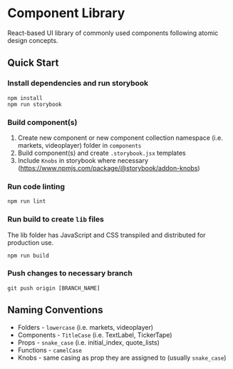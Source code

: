 # Component Library
React-based UI library of commonly used components following atomic design concepts.

## Quick Start
### Install dependencies and run storybook
```
npm install
npm run storybook
```

### Build component(s)
1. Create new component or new component collection namespace (i.e. markets, videoplayer) folder in `components`
2. Build component(s) and create `.storybook.jsx` templates
3. Include `Knobs` in storybook where necessary (https://www.npmjs.com/package/@storybook/addon-knobs)

### Run code linting
```
npm run lint
```

### Run build to create `lib` files
The lib folder has JavaScript and CSS transpiled and distributed for production use.

```
npm run build
```

### Push changes to necessary branch
```
git push origin [BRANCH_NAME]
```

## Naming Conventions
* Folders - `lowercase` (i.e. markets, videoplayer)
* Components - `TitleCase` (i.e. TextLabel, TickerTape)
* Props - `snake_case` (i.e. initial_index, quote_lists)
* Functions - `camelCase`
* Knobs - same casing as prop they are assigned to (usually `snake_case`)
